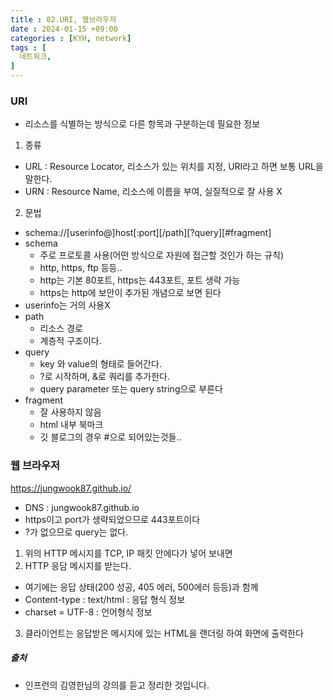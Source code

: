 ```yaml
---
title : 02.URI, 웹브라우저
date : 2024-01-15 +09:00
categories : [KYH, network]
tags : [
  네트워크,
]
---
```

<!-- ![](/assets/img/Spring/aaaa.png){:style="border:1px solid #eaeaea; border-radius: 7px; padding: 0px;" } -->
<!-- ![](/assets/img/Performance Test/1-1.png){:style="width:1000px" } -->

### URI
- 리소스를 식별하는 방식으로 다른 항목과 구분하는데 필요한 정보

1. 종류
- URL : Resource Locator, 리소스가 있는 위치를 지정, URI라고 하면 보통 URL을 말한다.
- URN : Resource Name, 리소스에 이름을 부여, 실질적으로 잘 사용 X

2. 문법
- schema://[userinfo@]host[:port][/path][?query][#fragment]
- schema
  - 주로 프로토콜 사용(어떤 방식으로 자원에 접근할 것인가 하는 규칙)
  - http, https, ftp 등등..
  - http는 기본 80포트, https는 443포트, 포트 생략 가능
  - https는 http에 보안이 추가된 개념으로 보면 된다
- userinfo는 거의 사용X
- path
  - 리소스 경로
  - 계층적 구조이다.
- query
  - key 와 value의 형태로 들어간다.
  - ?로 시작하며, &로 쿼리를 추가한다.
  - query parameter 또는 query string으로 부른다
- fragment
  - 잘 사용하지 않음
  - html 내부 북마크
  - 깃 블로그의 경우 #으로 되어있는것들..

### 웹 브라우저

https://jungwook87.github.io/

- DNS : jungwook87.github.io
- https이고 port가 생략되었으므로 443포트이다
- ?가 없으므로 query는 없다.

1. 위의 HTTP 메시지를 TCP, IP 패킷 안에다가 넣어 보내면
2. HTTP 응담 메시지를 받는다. 
  - 여기에는 응답 상태(200 성공, 405 에러, 500에러 등등)과 함께
  - Content-type : text/html : 응답 형식 정보
  - charset = UTF-8 : 언어형식 정보
3. 클라이언트는 응답받은 메시지에 있는 HTML을 랜더링 하여 화면에 출력한다

##### 출처
- 인프런의 김영한님의 강의를 듣고 정리한 것입니다.
